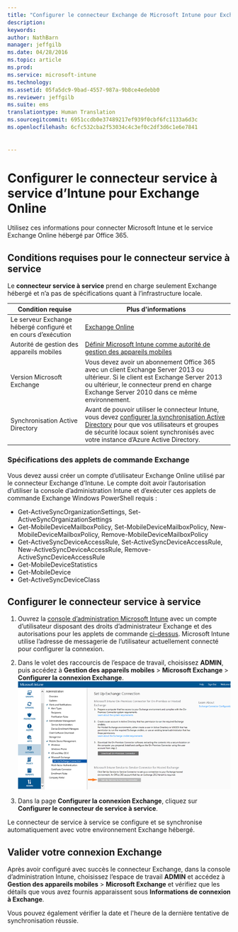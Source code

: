 ```yaml
---
title: "Configurer le connecteur Exchange de Microsoft Intune pour Exchange hébergé | Microsoft Intune"
description: 
keywords: 
author: NathBarn
manager: jeffgilb
ms.date: 04/28/2016
ms.topic: article
ms.prod: 
ms.service: microsoft-intune
ms.technology: 
ms.assetid: 05fa5dc9-9bad-4557-987a-9b8ce4edebb0
ms.reviewer: jeffgilb
ms.suite: ems
translationtype: Human Translation
ms.sourcegitcommit: 6951ccdb0e37489217ef939f0cbf6fc1133a6d3c
ms.openlocfilehash: 6cfc532cba2f53034c4c3ef0c2df3d6c1e6e7841


---
```


# Configurer le connecteur service à service d’Intune pour Exchange Online

Utilisez ces informations pour connecter Microsoft Intune et le service Exchange Online hébergé par Office 365.

## Conditions requises pour le connecteur service à service
Le **connecteur service à service** prend en charge seulement Exchange hébergé et n’a pas de spécifications quant à l’infrastructure locale.

|Condition requise|Plus d'informations|
|---------------|--------------------|
|Le serveur Exchange hébergé configuré et en cours d’exécution|[Exchange Online](https://technet.microsoft.com/library/jj200580.aspx) |
|Autorité de gestion des appareils mobiles| [Définir Microsoft Intune comme autorité de gestion des appareils mobiles](get-ready-to-enroll-devices-in-microsoft-intune.md#set-mobile-device-management-authority)|
|Version Microsoft Exchange|Vous devez avoir un abonnement Office 365 avec un client Exchange Server 2013 ou ultérieur. Si le client est Exchange Server 2013 ou ultérieur, le connecteur prend en charge Exchange Server 2010 dans ce même environnement.|
|Synchronisation Active Directory|Avant de pouvoir utiliser le connecteur Intune, vous devez [configurer la synchronisation Active Directory](/intune/get-started/start-with-a-paid-subscription-to-microsoft-intune-step-3) pour que vos utilisateurs et groupes de sécurité locaux soient synchronisés avec votre instance d’Azure Active Directory.|

### Spécifications des applets de commande Exchange

Vous devez aussi créer un compte d’utilisateur Exchange Online utilisé par le connecteur Exchange d’Intune. Le compte doit avoir l’autorisation d’utiliser la console d’administration Intune et d’exécuter ces applets de commande Exchange Windows PowerShell requis :

 - Get-ActiveSyncOrganizationSettings, Set-ActiveSyncOrganizationSettings
 - Get-MobileDeviceMailboxPolicy, Set-MobileDeviceMailboxPolicy, New-MobileDeviceMailboxPolicy, Remove-MobileDeviceMailboxPolicy
 - Get-ActiveSyncDeviceAccessRule, Set-ActiveSyncDeviceAccessRule, New-ActiveSyncDeviceAccessRule, Remove-ActiveSyncDeviceAccessRule
 - Get-MobileDeviceStatistics
 - Get-MobileDevice
 - Get-ActiveSyncDeviceClass

## Configurer le connecteur service à service

1. Ouvrez la [console d’administration Microsoft Intune](http://manage.microsoft.com) avec un compte d’utilisateur disposant des droits d’administrateur Exchange et des autorisations pour les applets de commande [ci-dessus](#exchange-cmdlet-requirements). Microsoft Intune utilise l’adresse de messagerie de l’utilisateur actuellement connecté pour configurer la connexion.

2.  Dans le volet des raccourcis de l’espace de travail, choisissez **ADMIN**, puis accédez à **Gestion des appareils mobiles** > **Microsoft Exchange** > **Configurer la connexion Exchange**.
![Page Configurer le connecteur de service à service](../media/intunesa5cservicetoserviceconnector.png)

3.  Dans la page **Configurer la connexion Exchange**, cliquez sur **Configurer le connecteur de service à service**.


Le connecteur de service à service se configure et se synchronise automatiquement avec votre environnement Exchange hébergé.

## Valider votre connexion Exchange

Après avoir configuré avec succès le connecteur Exchange, dans la console d’administration Intune, choisissez l’espace de travail **ADMIN** et accédez à **Gestion des appareils mobiles** > **Microsoft Exchange** et vérifiez que les détails que vous avez fournis apparaissent sous **Informations de connexion à Exchange**.

Vous pouvez également vérifier la date et l'heure de la dernière tentative de synchronisation réussie.



<!--HONumber=Jun16_HO4-->


